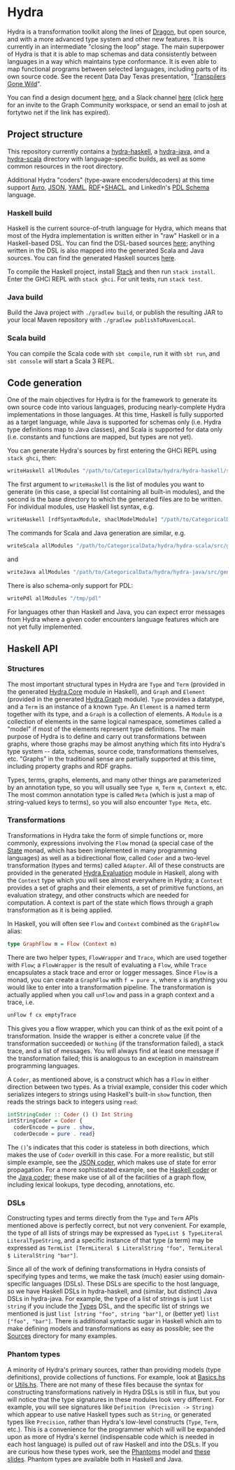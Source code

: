 # Hydra

Hydra is a transformation toolkit along the lines of [Dragon](https://eng.uber.com/dragon-schema-integration-at-uber-scale),
but open source, and with a more advanced type system and other new features.
It is currently in an intermediate "closing the loop" stage.
The main superpower of Hydra is that it is able to map schemas and data consistently between languages
in a way which maintains type conformance.
It is even able to map functional programs between selected languages, including parts of its own source code.
See the recent Data Day Texas presentation, "[Transpilers Gone Wild](https://www.slideshare.net/joshsh/transpilers-gone-wild-introducing-hydra)".

You can find a design document [here](https://bit.ly/hydra-design-doc),
and a Slack channel [here](https://bit.ly/hydra-slack)
(click [here](https://join.slack.com/t/graphcommunity/shared_invite/zt-1a6ohrnn9-rXIBwn3L4NSC4cH0c1DN8A) for an invite to the Graph Community workspace, or send an email to josh at fortytwo net if the link has expired).

## Project structure

This repository currently contains a [hydra-haskell](https://github.com/CategoricalData/hydra/tree/main/hydra-haskell),
a [hydra-java](https://github.com/CategoricalData/hydra/tree/main/hydra-java),
and a [hydra-scala](https://github.com/CategoricalData/hydra/tree/main/hydra-scala) directory with language-specific builds,
as well as some common resources in the root directory.

Additional Hydra "coders" (type-aware encoders/decoders) at this time support
[Avro](https://avro.apache.org),
[JSON](https://json.org),
[YAML](https://en.wikipedia.org/wiki/YAML),
[RDF](https://www.w3.org/RDF)+[SHACL](https://www.w3.org/TR/shacl),
and LinkedIn's [PDL Schema](https://linkedin.github.io/rest.li/pdl_schema) language.

### Haskell build

Haskell is the current source-of-truth language for Hydra, which means that most of the Hydra implementation is written either in "raw" Haskell or in a Haskell-based DSL.
You can find the DSL-based sources [here](https://github.com/CategoricalData/hydra/tree/main/hydra-haskell/src/main/haskell/Hydra/Impl/Haskell/Sources);
anything written in the DSL is also mapped into the generated Scala and Java sources.
You can find the generated Haskell sources [here](https://github.com/CategoricalData/hydra/tree/main/hydra-haskell/src/gen-main/haskell).

To compile the Haskell project, install [Stack](https://docs.haskellstack.org/en/stable/README/) and then run `stack install`.
Enter the GHCi REPL with `stack ghci`. For unit tests, run `stack test`.

### Java build

Build the Java project with `./gradlew build`, or publish the resulting JAR to your local Maven repository with `./gradlew publishToMavenLocal`.

### Scala build

You can compile the Scala code with `sbt compile`, run it with `sbt run`, and `sbt console` will start a Scala 3 REPL.

## Code generation

One of the main objectives for Hydra is for the framework to generate its own source code into various languages,
producing nearly-complete Hydra implementations in those languages.
At this time, Haskell is fully supported as a target language, while Java is supported for schemas only (i.e. Hydra type definitions map to Java classes),
and Scala is supported for data only (i.e. constants and functions are mapped, but types are not yet).

You can generate Hydra's sources by first entering the GHCi REPL using `stack ghci`, then:

```bash
writeHaskell allModules "/path/to/CategoricalData/hydra/hydra-haskell/src/gen-main/haskell"
```

The first argument to `writeHaskell` is the list of modules you want to generate (in this case, a special list containing all built-in modules),
and the second is the base directory to which the generated files are to be written.
For individual modules, use Haskell list syntax, e.g.

```bash
writeHaskell [rdfSyntaxModule, shaclModelModule] "/path/to/CategoricalData/hydra/hydra-haskell/src/gen-main/haskell"
```

The commands for Scala and Java generation are similar, e.g.

```bash
writeScala allModules "/path/to/CategoricalData/hydra/hydra-scala/src/gen-main/scala"
```

and

```bash
writeJava allModules "/path/to/CategoricalData/hydra/hydra-java/src/gen-main/java"
```

There is also schema-only support for PDL:

```bash
writePdl allModules "/tmp/pdl"
```

For languages other than Haskell and Java, you can expect error messages from Hydra where a given coder encounters language features which are not yet fully implemented.

## Haskell API

### Structures

The most important structural types in Hydra are `Type` and `Term` (provided in the generated [Hydra.Core](https://github.com/CategoricalData/hydra/blob/main/hydra-haskell/src/gen-main/haskell/Hydra/Core.hs) module in Haskell), and `Graph` and `Element` (provided in the generated [Hydra.Graph](https://github.com/CategoricalData/hydra/blob/main/hydra-haskell/src/gen-main/haskell/Hydra/Graph.hs) module).
`Type` provides a datatype, and a `Term` is an instance of a known `Type`.
An `Element` is a named term together with its type, and a `Graph` is a collection of elements.
A `Module` is a collection of elements in the same logical namespace, sometimes called a "model" if most of the elements represent type definitions.
The main purpose of Hydra is to define and carry out transformations between graphs,
where those graphs may be almost anything which fits into Hydra's type system -- data, schemas, source code, transformations themselves, etc.
"Graphs" in the traditional sense are partially supported at this time, including property graphs and RDF graphs.

Types, terms, graphs, elements, and many other things are parameterized by an annotation type, so you will usually see `Type m`, `Term m`, `Context m`, etc.
The most common annotation type is called `Meta` (which is just a map of string-valued keys to terms), so you will also encounter `Type Meta`, etc.

### Transformations

Transformations in Hydra take the form of simple functions or, more commonly, expressions involving the `Flow` monad
(a special case of the [State](https://wiki.haskell.org/State_Monad) monad, which has been implemented in many programming languages)
as well as a bidirectional flow, called `Coder` and a two-level transformation (types and terms) called `Adapter`.
All of these constructs are provided in the generated [Hydra.Evaluation](https://github.com/CategoricalData/hydra/blob/main/hydra-haskell/src/gen-main/haskell/Hydra/Evaluation.hs) module in Haskell,
along with the `Context` type which you will see almost everywhere in Hydra;
a `Context` provides a set of graphs and their elements, a set of primitive functions, an evaluation strategy, and other constructs which are needed for computation.
A context is part of the state which flows through a graph transformation as it is being applied.

In Haskell, you will often see `Flow` and `Context` combined as the `GraphFlow` alias:

```haskell
type GraphFlow m = Flow (Context m)
```

There are two helper types, `FlowWrapper` and `Trace`, which are used together with `Flow`; a `FlowWrapper` is the result of evaluating a `Flow`,
while `Trace` encapsulates a stack trace and error or logger messages.
Since `Flow` is a monad, you can create a `GraphFlow` with `f = pure x`, where `x` is anything you would like to enter into a transformation pipeline.
The transformation is actually applied when you call `unFlow` and pass in a graph context and a trace, i.e.

```haskell
unFlow f cx emptyTrace
```

This gives you a flow wrapper, which you can think of as the exit point of a transformation.
Inside the wrapper is either a concrete value (if the transformation succeeded) or `Nothing` (if the transformation failed), a stack trace, and a list of messages.
You will always find at least one message if the transformation failed; this is analogous to an exception in mainstream programming languages.

A `Coder`, as mentioned above, is a construct which has a `Flow` in either direction between two types.
As a trivial example, consider this coder which serializes integers to strings using Haskell's built-in `show` function, then reads the strings back to integers using `read`:

```haskell
intStringCoder :: Coder () () Int String
intStringCoder = Coder {
  coderEncode = pure . show,
  coderDecode = pure . read}
```

The `()`'s indicates that this coder is stateless in both directions, which makes the use of `Coder` overkill in this case.
For a more realistic, but still simple example, see the [JSON coder](https://github.com/CategoricalData/hydra/blob/main/hydra-haskell/src/main/haskell/Hydra/Ext/Json/Coder.hs), which makes use of state for error propagation.
For a more sophisticated example, see the [Haskell coder](https://github.com/CategoricalData/hydra/blob/main/hydra-haskell/src/main/haskell/Hydra/Ext/Haskell/Coder.hs)
or the [Java coder](https://github.com/CategoricalData/hydra/blob/main/hydra-haskell/src/main/haskell/Hydra/Ext/Java/Coder.hs);
these make use of all of the facilities of a graph flow, including lexical lookups, type decoding, annotations, etc.

### DSLs

Constructing types and terms directly from the `Type` and `Term` APIs mentioned above is perfectly correct, but not very convenient.
For example, the type of all lists of strings may be expressed as `TypeList $ TypeLiteral LiteralTypeString`,
and a specific instance of that type (a term) may be expressed as `TermList [TermLiteral $ LiteralString "foo", TermLiteral $ LiteralString "bar"]`.

Since all of the work of defining transformations in Hydra consists of specifying types and terms, we make the task (much) easier using domain-specific languages (DSLs).
These DSLs are specific to the host language, so we have Haskell DSLs in hydra-haskell, and (similar, but distinct) Java DSLs in hydra-java.
For example, the type of a list of strings is just `list string` if you include the [Types](https://github.com/CategoricalData/hydra/blob/main/hydra-haskell/src/main/haskell/Hydra/Impl/Haskell/Dsl/Types.hs) DSL,
and the specific list of strings we mentioned is just `list [string "foo", string "bar"]`, or (better yet) `list ["foo", "bar"]`.
There is additional syntactic sugar in Haskell which aim to make defining models and transformations as easy as possible;
see the [Sources](https://github.com/CategoricalData/hydra/tree/main/hydra-haskell/src/main/haskell/Hydra/Impl/Haskell/Sources) directory for many examples.

### Phantom types

A minority of Hydra's primary sources, rather than providing models (type definitions), provide collections of functions.
For example, look at [Basics.hs](https://github.com/CategoricalData/hydra/blob/main/hydra-haskell/src/main/haskell/Hydra/Impl/Haskell/Sources/Basics.hs)
or [Utils.hs](https://github.com/CategoricalData/hydra/blob/main/hydra-haskell/src/main/haskell/Hydra/Impl/Haskell/Sources/Adapters/Utils.hs).
There are not many of these files because the syntax for constructing transformations natively in Hydra DSLs is still in flux,
but you will notice that the type signatures in these modules look very different.
For example, you will see signatures like `Definition (Precision -> String)` which appear to use native Haskell types such as `String`,
or generated types like `Precision`, rather than Hydra's low-level constructs (`Type`, `Term`, etc.).
This is a convenience for the programmer which will will be expanded upon as more of Hydra's kernel (indispensable code which is needed in each host language)
is pulled out of raw Haskell and into the DSLs.
If you are curious how these types work, see the [Phantoms](https://github.com/CategoricalData/hydra/blob/main/hydra-haskell/src/main/haskell/Hydra/Impl/Haskell/Sources/Phantoms.hs) model
and [these slides](https://www.slideshare.net/joshsh/transpilers-gone-wild-introducing-hydra/34).
Phantom types are available both in Haskell and Java.
